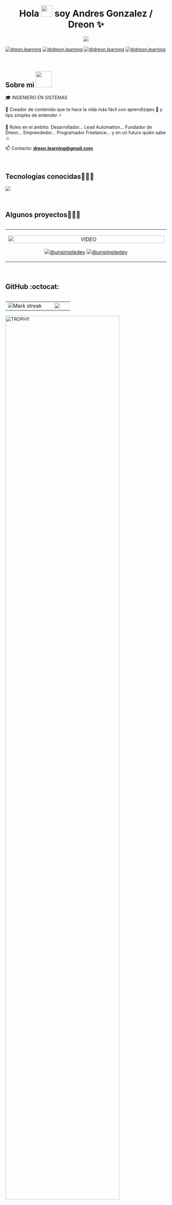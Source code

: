 <h1 align="center">Hola <img src="https://media.giphy.com/media/hvRJCLFzcasrR4ia7z/giphy.gif" width="35">  soy Andres Gonzalez / Dreon ✨ </h1> 

<p align="center">
  <p align="center">
  <picture>
    <img 
      src="https://readme-typing-svg.herokuapp.com?&font=IBM+Plex+Sans&color=62BF71&size=25&lines=Welcome+to+my+GitHub+Profile!+;I'm+a+Full+Stack+developer;And+Automation+Testing;I'm+a+competitive+programmer;I'm+a+Content+Creator+in+Training" 
      style="pointer-events:none;" />
  </picture>
</p>

<p align="left">
<a href="https://linkedin.com/in/andresgonzalez-dreon" target="blank"><img align="center" src="https://img.shields.io/badge/LinkedIn-0077B5?style=for-the-badge&logo=linkedin&logoColor=white" alt="dreon.learning"/></a>
<a href="https://www.tiktok.com/@dreon.learning" target="blank"><img align="center" src="https://img.shields.io/badge/TikTok-000000?style=for-the-badge&logo=tiktok&logoColor=white" alt="@dreon.learning" /></a>
<a href = "mailto:dreon.learning@gmail.com" target="blank"><img align="center" src="https://img.shields.io/badge/Gmail-D14836?style=for-the-badge&logo=gmail&logoColor=white" alt="@dreon.learning"  /></a>
<a href = "https://www.instagram.com/dreon.learning/" target="blank"><img align="center" src="https://img.shields.io/badge/Instagram-E4405F?style=for-the-badge&logo=instagram&logoColor=white" alt="@dreon.learning"  /></a>
  </p>
<br>
<h2>Sobre mi <img src = "https://github.com/7oSkaaa/7oSkaaa/blob/main/Images/about_me.gif?raw=true" width = 50px></h2>
<!--Intro start-->

<p align="left">
🎓 INGENIERO EN SISTEMAS

🎥 Creador de contenido que te hace la vida más fácil con aprendizajes 🚀 y tips simples de entender ⚡

📝 Roles en el ámbito: Desarrollador... Lead Automation... Fundador de Dreon... Emprendedor... Programador Freelance... y en un futuro quién sabe ☺️

📫 Contacto: **dreon.learning@gmail.com**
<!--Intro end-->
  </p>
<br>

<h2 >Tecnologías conocidas👨🏻‍💻</h2>
<!--tech stack icons-->
<p align="left">
  <a href="https://skillicons.dev">
    <img src="https://skillicons.dev/icons?i=androidstudio,c,cs,cpp,java,php,dart,flutter,apple,py,dotnet,css,html,angular,js,nodejs,mysql,firebase,git,github,gitlab,gherkin,go,gradle,grafana,heroku,idea,jenkins,jquery,kotlin,maven,mongodb,nestjs,nextjs,notion,postgres,react,spring,sublime,selenium,sentry,windows,docker,postman,eclipse,vscode,linux,aws,azure,bitbucket,bootstrap,cypress,discord,django,express,fastapi,figma,gcp,ai,ae,ps&perline=12" />
  </a>
</p>
<br>
<!-------------------------->
<div id="proyectos">
<h2 >Algunos proyectos👨🏻‍💻</h2>

<table align="left" >
<tr border="none">
  <td width="25%" align="center">
    <p align="center">
     <a href="https://youtu.be/rISmdhlhOPM" title="Go to Source">
        <img align="center" width=100% src="https://raw.githubusercontent.com/unsimpledev/unsimpledev/main/assets/smsgateway.webp"   alt="VIDEO" /></a>
      </p>
    <p align="center">
        <a href="https://youtu.be/rISmdhlhOPM" target="blank"><img align="center" src="https://img.shields.io/badge/YouTube-FF0000?style=for-the-badge&logo=youtube&logoColor=white" alt="@unsimpledev"  /></a>
      <a href="https://github.com/unsimpledev/ProyectoSMSGateway" target="blank"><img align="center" src="https://img.shields.io/badge/GitHub-100000?style=for-the-badge&logo=github&logoColor=white" alt="@unsimpledev" /></a>
    </p>       
</td>
</tr>
</table>
  </div>
<br>
<br><br>
<br>
<br><br><br>
<br><br>


<h2>GitHub :octocat:</h2>
<!--- stats & Trophy (start) -->
<p align="center">
  <!--- stats (start) -->
<table align="left">
<tr border="none">
<td width="60%" align="center">

<!--  <img  align="center"  src="https://github-readme-stats.vercel.app/api?username=unsimpledev&theme=dark&show_icons=true&count_private=true" />
  <br></br> -->
  <img  title="🔥 Get streak stats for your profile at git.io/streak-stats" alt="Mark streak" src="https://github-readme-streak-stats.herokuapp.com/?user=unsimpledev&theme=dark&hide_border=false" /> 
</td>

<td width="40%" align="center">

  <img  align="center"  src="https://github-readme-stats.anuraghazra1.vercel.app/api/top-langs/?username=unsimpledev&theme=dark&hide_border=false&no-bg=true&no-frame=true&langs_count=10"/>

  </td>
</tr>
</table>
<!--- stats (end) -->

<!--- trophy (start) -->
<div align=left>
  <a href="https://github.com/ryo-ma/github-profile-trophy" title="Go to Source">
      <img align="center" width=84% src="https://github-profile-trophy.vercel.app/?username=unsimpledev&theme=radical&row=1&column=7&margin-h=15&margin-w=5&no-bg=true" alt="TROPHY" />
    </a>
</div>
<!--- trophy (start) -->


</p>        
<!--- stats (end) -->
